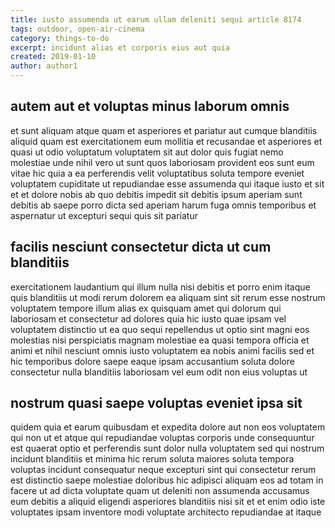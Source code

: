 ```yaml
---
title: iusto assumenda ut earum ullam deleniti sequi article 8174
tags: outdoor, open-air-cinema
category: things-to-do
excerpt: incidunt alias et corporis eius aut quia
created: 2019-01-10
author: author1
---
```


## autem aut et voluptas minus laborum omnis

et sunt aliquam atque quam et asperiores et pariatur aut cumque blanditiis aliquid quam est exercitationem eum mollitia et recusandae et asperiores et quasi ut odio voluptatum voluptatem sit aut dolor quis fugiat nemo molestiae unde nihil vero ut sunt quos laboriosam provident eos sunt eum vitae hic quia a ea perferendis velit voluptatibus soluta tempore eveniet voluptatem cupiditate ut repudiandae esse assumenda qui itaque iusto et sit et et dolore nobis ab quo debitis impedit sit debitis ipsum aperiam sunt debitis ab saepe porro dicta sed aperiam harum fuga omnis temporibus et aspernatur ut excepturi sequi quis sit pariatur

## facilis nesciunt consectetur dicta ut cum blanditiis

exercitationem laudantium qui illum nulla nisi debitis et porro enim itaque quis blanditiis ut modi rerum dolorem ea aliquam sint sit rerum esse nostrum voluptatem tempore illum alias ex quisquam amet qui dolorum qui laboriosam et consectetur ad dolores quia hic iusto quae ipsam vel voluptatem distinctio ut ea quo sequi repellendus ut optio sint magni eos molestias nisi perspiciatis magnam molestiae ea quasi tempora officia et animi et nihil nesciunt omnis iusto voluptatem ea nobis animi facilis sed et hic temporibus dolore saepe eaque ipsam accusantium soluta dolore consectetur nulla blanditiis laboriosam vel eum odit non eius voluptas ut

## nostrum quasi saepe voluptas eveniet ipsa sit

quidem quia et earum quibusdam et expedita dolore aut non eos voluptatem qui non ut et atque qui repudiandae voluptas corporis unde consequuntur est quaerat optio et perferendis sunt dolor nulla voluptatem sed qui nostrum incidunt blanditiis et minima hic rerum soluta maiores soluta tempora voluptas incidunt consequatur neque excepturi sint qui consectetur rerum est distinctio saepe molestiae doloribus hic adipisci aliquam eos ad totam in facere ut ad dicta voluptate quam ut deleniti non assumenda accusamus eum debitis a aliquid eligendi asperiores blanditiis nisi sit et et enim odio iste voluptates ipsam inventore modi voluptate architecto repudiandae at itaque
